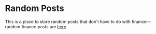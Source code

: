 # Random Posts

This is a place to store random posts that don't have to do with finance—random finance posts are [here](https://github.com/limits-to-arbitrage/random-finance-posts).
